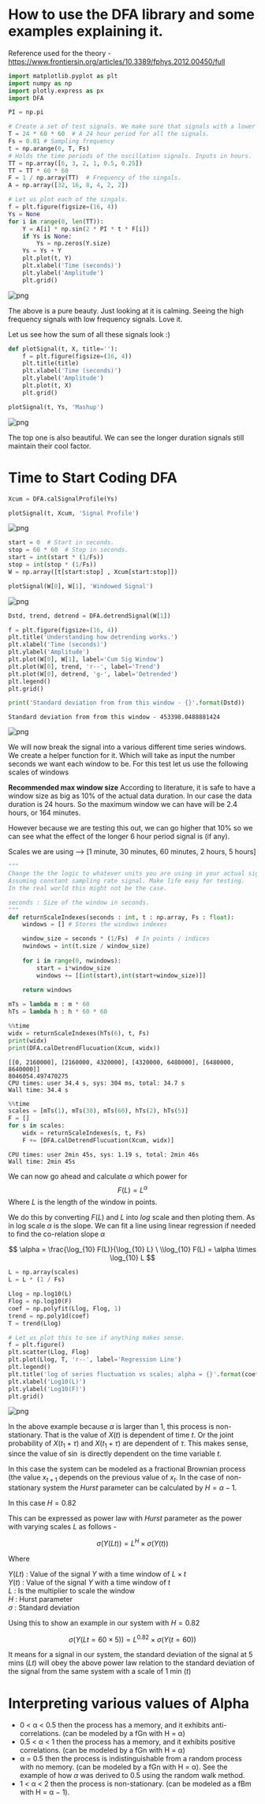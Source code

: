 # How to use the DFA library and some examples explaining it. 

Reference used for the theory - https://www.frontiersin.org/articles/10.3389/fphys.2012.00450/full


```python
import matplotlib.pyplot as plt
import numpy as np
import plotly.express as px
import DFA
```


```python
PI = np.pi
```


```python
# Create a set of test signals. We make sure that signals with a lower frequency have higher amplitude.
T = 24 * 60 * 60  # A 24 hour period for all the signals.
Fs = 0.01 # Sampling frequency
t = np.arange(0, T, Fs)
# Holds the time periods of the oscillation signals. Inputs in hours.
TT = np.array([6, 3, 2, 1, 0.5, 0.25])
TT = TT * 60 * 60
F = 1 / np.array(TT)  # Frequency of the singals.
A = np.array([32, 16, 8, 4, 2, 2])

# Let us plot each of the singals.
f = plt.figure(figsize=(16, 4))
Ys = None
for i in range(0, len(TT)):
    Y = A[i] * np.sin(2 * PI * t * F[i])
    if Ys is None:
        Ys = np.zeros(Y.size)
    Ys = Ys + Y
    plt.plot(t, Y)
    plt.xlabel('Time (seconds)')
    plt.ylabel('Amplitude')
    plt.grid()
```


    
![png](assets/output_4_0.png)
    


The above is a pure beauty. Just looking at it is calming. Seeing the high frequency signals with low frequency signals. Love it.

Let us see how the sum of all these signals look :)


```python
def plotSignal(t, X, title=''):
    f = plt.figure(figsize=(16, 4))
    plt.title(title)
    plt.xlabel('Time (seconds)')
    plt.ylabel('Amplitude')
    plt.plot(t, X)    
    plt.grid()
```


```python
plotSignal(t, Ys, 'Mashup')
```


    
![png](assets/output_7_0.png)
    


The top one is also beautiful. We can see the longer duration signals still maintain their cool factor.

# Time to Start Coding DFA

```python
Xcum = DFA.calSignalProfile(Ys)
```


```python
plotSignal(t, Xcum, 'Signal Profile')
```


    
![png](assets/output_12_0.png)
    



```python
start = 0  # Start in seconds.
stop = 60 * 60  # Stop in seconds.
start = int(start * (1/Fs))
stop = int(stop * (1/Fs))
W = np.array([t[start:stop] , Xcum[start:stop]])
```


```python
plotSignal(W[0], W[1], 'Windowed Signal')
```


    
![png](assets/output_14_0.png)
    



```python
Dstd, trend, detrend = DFA.detrendSignal(W[1])
```


```python
f = plt.figure(figsize=(16, 4))
plt.title('Understanding how detrending works.')
plt.xlabel('Time (seconds)')
plt.ylabel('Amplitude')
plt.plot(W[0], W[1], label='Cum Sig Window')  
plt.plot(W[0], trend, 'r--', label='Trend')
plt.plot(W[0], detrend, 'g-', label='Detrended')
plt.legend()
plt.grid()

print('Standard deviation from from this window - {}'.format(Dstd))
```

    Standard deviation from from this window - 453398.0488881424



    
![png](assets/output_16_1.png)
    


We will now break the signal into a various different time series windows. We create a helper function for it. Which will take as input the number seconds we want each window to be. For this test let us use the following scales of windows 

**Recommended max window size**
According to literature, it is safe to have a window size as big as 10% of the actual data duration. In our case the data duration is 24 hours. So the maximum window we can have will be 2.4 hours, or 164 minutes.

However because we are testing this out, we can go higher that 10% so we can see what the effect of the longer 6 hour period signal is (if any).

Scales we are using --> [1 minute, 30 minutes, 60 minutes, 2 hours, 5 hours]


```python
"""
Change the the logic to whatever units you are using in your actual signal (we are using seconds here)
Assuming constant sampling rate signal. Make life easy for testing. 
In the real world this might not be the case.

seconds : Size of the window in seconds.
"""
def returnScaleIndexes(seconds : int, t : np.array, Fs : float):
    windows = [] # Stores the windows indexes

    window_size = seconds * (1/Fs)  # In points / indices
    nwindows = int(t.size / window_size)
    
    for i in range(0, nwindows):
        start = i*window_size
        windows += [[int(start),int(start+window_size)]]
        
    return windows
```


```python
mTs = lambda m : m * 60
hTs = lambda h : h * 60 * 60
```


```python
%%time
widx = returnScaleIndexes(hTs(6), t, Fs)
print(widx)
print(DFA.calDetrendFlucuation(Xcum, widx))
```

    [[0, 2160000], [2160000, 4320000], [4320000, 6480000], [6480000, 8640000]]
    8046054.497470275
    CPU times: user 34.4 s, sys: 304 ms, total: 34.7 s
    Wall time: 34.4 s



```python
%%time
scales = [mTs(1), mTs(30), mTs(60), hTs(2), hTs(5)]
F = []
for s in scales:
    widx = returnScaleIndexes(s, t, Fs)
    F += [DFA.calDetrendFlucuation(Xcum, widx)]
```

    CPU times: user 2min 45s, sys: 1.19 s, total: 2min 46s
    Wall time: 2min 45s


We can now go ahead and calculate $\alpha$ which power for $$F(L) = L^{\alpha}$$
Where $L$ is the length of the window in points. 

We do this by converting $F(L)$ and $L$ into $log$ scale and then ploting them. As in log scale $\alpha$ is the slope. We can fit a line using linear regression if needed to find the co-relation slope $\alpha$

$$
\alpha = \frac{\log_{10} F(L)}{\log_{10} L} \
\\log_{10} F(L) = \alpha \times \log_{10} L
$$


```python
L = np.array(scales)
L = L * (1 / Fs)

Llog = np.log10(L)
Flog = np.log10(F)
coef = np.polyfit(Llog, Flog, 1)
trend = np.poly1d(coef)
T = trend(Llog)
```


```python
# Let us plot this to see if anything makes sense.
f = plt.figure()
plt.scatter(Llog, Flog)
plt.plot(Llog, T, 'r--', label='Regression Line')
plt.legend()
plt.title('log of series fluctuation vs scales; alpha = {}'.format(coef[0]))
plt.xlabel('Log10(L)')
plt.ylabel('Log10(F)')
plt.grid()
```


    
![png](assets/output_24_0.png)
    


In the above example because $\alpha$ is larger than 1, this process is non-stationary. That is the value of $X(t)$ is dependent of time $t$. Or the joint probability of $X(t_{1}+\tau)$ and $X(t_{1}+\tau)$ are dependent of $\tau$. This makes sense, since the value of $\sin$ is directly dependent on the time variable $t$.

In this case the system can be modeled as a fractional Brownian process (the value $x_{t+1}$ depends on the previous value of $x_{t}$. In the case of non-stationary system the *Hurst* parameter can be calculated by $H=\alpha-1$.

In this case $H=0.82$

This can be expressed as power law with *Hurst* parameter as the power with varying scales $L$ as follows - 

$$ \sigma(Y(Lt)) = L^{H} \times \sigma(Y(t)) $$

Where 

$Y(Lt)$ : Value of the signal $Y$ with a time window of $L\times t$ \
$Y(t)$ : Value of the signal $Y$ with a time window of $t$ \
$L$ : Is the multiplier to scale the window \
$H$ : Hurst parameter \
$\sigma$ : Standard deviation

Using this to show an example in our system with $H=0.82$

$$ \sigma(Y(Lt=60\times5)) = L^{0.82} \times \sigma(Y(t=60)) $$

It means for a signal in our system, the standard deviation of the signal at 5 mins ($Lt$) will obey the above power law relation to the standard deviation of the signal from the same system with a scale of 1 min ($t$)

# Interpreting various values of Alpha

* 0 < α < 0.5 then the process has a memory, and it exhibits anti-correlations. (can be modeled by a fGn with H = α)
* 0.5 < α < 1 then the process has a memory, and it exhibits positive correlations. (can be modeled by a fGn with H = α)
* α = 0.5 then the process is indistinguishable from a random process with no memory. (can be modeled by a fGn with H = α). See the example of how $\alpha$ was derived to 0.5 using the random walk method.
* 1 < α < 2 then the process is non-stationary. (can be modeled as a fBm with H = α − 1).


```python

```
